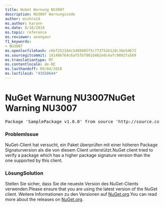 ```yaml
---
title: NuGet Warnung NU3007
description: NU3007 Warnungscode
author: mishra14
ms.author: karann
ms.date: 8/16/2018
ms.topic: reference
ms.reviewer: anangaur
f1_keywords:
- NU3007
ms.openlocfilehash: c6bf25218dc5489985f5c773752b120c38e5d672
ms.sourcegitcommit: 1d1406764c6af5fb7801d462e0c4afc9092fa569
ms.translationtype: MT
ms.contentlocale: de-DE
ms.lasthandoff: 09/04/2018
ms.locfileid: "43550644"
---
```

# <a name="nuget-warning-nu3007"></a><span data-ttu-id="62966-103">NuGet Warnung NU3007</span><span class="sxs-lookup"><span data-stu-id="62966-103">NuGet Warning NU3007</span></span>

<pre>Package 'SamplePackage v1.0.0' from source 'http://source.com/index.json': The package signature format version is not supported. Updating your client may solve this problem.</pre>

### <a name="issue"></a><span data-ttu-id="62966-104">Problem</span><span class="sxs-lookup"><span data-stu-id="62966-104">Issue</span></span>

<span data-ttu-id="62966-105">NuGet-Client hat versucht, ein Paket überprüfen mit einer höheren Package Signaturversion als die von diesem Client unterstützt.</span><span class="sxs-lookup"><span data-stu-id="62966-105">NuGet client tried to verify a package which has a higher package signature version than the one supported by this client.</span></span>


### <a name="solution"></a><span data-ttu-id="62966-106">Lösung</span><span class="sxs-lookup"><span data-stu-id="62966-106">Solution</span></span>

<span data-ttu-id="62966-107">Stellen Sie sicher, dass Sie die neueste Version des NuGet-Clients verwenden.</span><span class="sxs-lookup"><span data-stu-id="62966-107">Please ensure that you are using the latest version of the NuGet client.</span></span> <span data-ttu-id="62966-108">Weitere Informationen zu den Versionen auf [NuGet.org](https://www.nuget.org/downloads).</span><span class="sxs-lookup"><span data-stu-id="62966-108">You can read more about the releases on [NuGet.org](https://www.nuget.org/downloads).</span></span>


